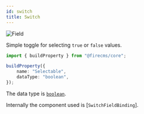 ```yaml
---
id: switch
title: Switch
---
```


![Field](/img/fields/Switch.png)

Simple toggle for selecting `true` or `false` values.

```typescript jsx
import { buildProperty } from "@firecms/core";

buildProperty({
    name: "Selectable",
    dataType: "boolean",
});
```

The data type is [`boolean`](../config/boolean).

Internally the component used
is [`SwitchFieldBinding`].
